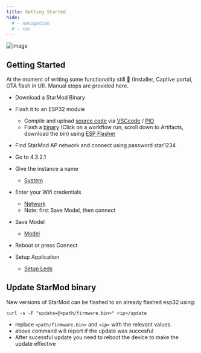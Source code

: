 ```yaml
---
title: Getting Started
hide:
  # - navigation
  # - toc
---
```


![image](https://github.com/ewowi/StarDocs/assets/1737159/1971587b-372f-4427-8600-92f9071ba82d)

## Getting Started

At the moment of writing some functionality still 🚧 (Installer, Captive portal, OTA flash in UI). Manual steps are provided here.

* Download a StarMod Binary

* Flash it to an ESP32 module
    * Compile and upload [source code](https://github.com/ewowi/StarMod) via [VSCcode](https://code.visualstudio.com) / [PIO](https://platformio.org)
    * Flash a [binary](https://github.com/ewowi/StarMod/actions) (Click on a workflow run, scroll down to Artifacts, download the bin) using [ESP Flasher](https://github.com/srg74/WLED-wemos-shield/tree/master/resources/Firmware/WLED_%20ESP_Flasher)

* Find StarMod AP network and connect using password star1234

* Go to 4.3.2.1

* Give the instance a name
    * [System](/StarDocs/SysMod/SysModSystem)

* Enter your Wifi credentials
    * [Network](/StarDocs/SysMod/SysModNetwork)
    * Note: first Save Model, then connect 

* Save Model
    * [Model](/StarDocs/SysMod/SysModModel)

* Reboot or press Connect

* Setup Application
    * [Setup Leds](/StarDocs/LedMod/GettingStarted)

## Update StarMod binary

New versions of StarMod can be flashed to an already flashed esp32 using:

```
curl -s -F "update=@<path/firmware.bin>" <ip>/update
```

* replace ```<path/firmware.bin>``` and ```<ip>``` with the relevant values.
* above command will report if the update was succesful
* After sucessful update you need to reboot the device to make the update effective

